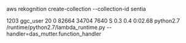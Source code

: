 aws rekognition create-collection --collection-id sentia


 1203 ggc_user  20   0   82664  34704   7640 S   0.3  0.4   0:02.68 python2.7 /runtime/python2.7/lambda_runtime.py --handler=das_mutter.function_handler
